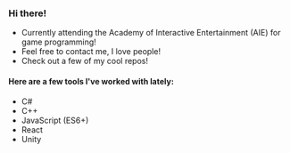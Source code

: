 ### Hi there!
- Currently attending the Academy of Interactive Entertainment (AIE) for game programming!
- Feel free to contact me, I love people!
- Check out a few of my cool repos!

#### Here are a few tools I've worked with lately:
- C#
- C++
- JavaScript (ES6+)
- React
- Unity
